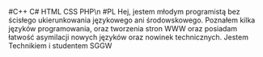 #C++ C# HTML CSS PHP\n
#PL
Hej, jestem młodym programistą bez ścisłego ukierunkowania językowego ani środowskowego. Poznałem kilka języków programowania, oraz tworzenia stron WWW oraz posiadam łatwość asymilacji nowych języków oraz nowinek technicznych. Jestem Technikiem i studentem SGGW

